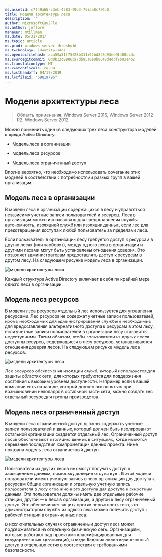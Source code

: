 ```yaml
---
ms.assetid: c7f49a65-c3eb-4383-99d3-756aa8c79fc0
title: Модели архитектуры леса
description: ''
author: MicrosoftGuyJFlo
ms.author: joflore
manager: mtillman
ms.date: 05/31/2017
ms.topic: article
ms.prod: windows-server-threshold
ms.technology: identity-adds
ms.openlocfilehash: aca59a31f75628b311a92bd842d93ee91408dc4c
ms.sourcegitcommit: 0d0b32c8986ba7db9536e0b8648d4ddf9b03e452
ms.translationtype: MT
ms.contentlocale: ru-RU
ms.lasthandoff: 04/17/2019
ms.locfileid: "59819795"
---
```

# <a name="forest-design-models"></a>Модели архитектуры леса

>Область применения. Windows Server 2016, Windows Server 2012 R2, Windows Server 2012

Можно применить один из следующих трех леса конструктора моделей в среде Active Directory.  
  
-   Модель леса в организации  
  
-   Модель леса ресурсов  
  
-   Модель леса ограниченный доступ  
  
Вполне вероятно, что необходимо использовать сочетание этих моделей в соответствии с потребностями разных групп в вашей организации.  
  
## <a name="organizational-forest-model"></a>Модель леса в организации  
В модели леса в организации содержащихся в лесу и управляться независимо учетные записи пользователей и ресурсы. Леса в организации можно использовать для предоставления службы автономность, изоляцией служб или изоляции данных, если лес для предотвращения доступа к любой пользователь за пределами леса.  
  
Если пользователи в организации лесу требуется доступ к ресурсам в других лесах (или наоборот), между одного леса в организации и другими лесами могут быть установлены отношения доверия. Это позволяет администраторам предоставлять доступ к ресурсам в другом лесу. На следующем рисунке модель леса в организации.  
  
![модели архитектуры леса](media/Forest-Design-Models/b1ddb47e-78a5-49c7-bb21-d7421b7b84b8.gif)  
  
Каждый структура Active Directory включает в себя по крайней мере одного леса в организации.  
  
## <a name="resource-forest-model"></a>Модель леса ресурсов  
В модели леса ресурсов отдельный лес используется для управления ресурсами. Лес ресурсов не содержат учетные записи пользователей, кроме необходимых для администрирования службы и необходимые для предоставления альтернативного доступа к ресурсам в этом лесу, если учетные записи пользователей в организации лесу становятся недоступными. Таким образом, чтобы пользователи из других лесов доступны ресурсы, содержащиеся в лесу ресурсов, устанавливаются отношения доверия лесов. На следующем рисунке модель леса ресурсов.  
  
![модели архитектуры леса](media/Forest-Design-Models/c0b348a6-958c-4fc5-9035-e2d2a54d5573.gif)  
  
Лес ресурсов обеспечения изоляции служб, который используется для защиты областях сети, для которых требуются для поддержания состояния с высоким уровнем доступности. Например если в вашей компании есть на заводе, который должен выполняться при возникновении неполадок в остальной части сети, можно создать лес отдельный ресурс для группы производства.  
  
## <a name="restricted-access-forest-model"></a>Модель леса ограниченный доступ  
В модели леса ограниченный доступ должны содержать учетные записи пользователей и данных, который должен быть изолирован от остальной организации создается отдельный лес. Ограниченный доступ лесов обеспечивают изоляцию данных в ситуациях, когда имеются серьезные последствия компрометации данных проекта. Ниже показана модель леса ограниченный доступ.  
  
![модели архитектуры леса](media/Forest-Design-Models/e49cfc8c-a58a-4386-93bd-d4a6ee00f89c.gif)  
  
Пользователи из других лесов не смогут получать доступ к защищенным данным, поскольку доверие отсутствует. В этой модели пользователи имеют учетную запись в лесу организации для доступа к ресурсам Общие организации и отдельную учетную запись пользователя в лесу ограниченного доступа для доступа к секретным данным. Эти пользователи должны иметь две отдельные рабочие станции, другой — к леса в организации, а другой к лесу ограниченный доступ. Это обеспечивает защиту против вероятность того, что администратором службы из одного леса можно получить доступ к рабочей станции в ограниченных леса.  
  
В исключительных случаях ограниченный доступ леса может поддерживаться на отдельную физическую сеть. Организациям, которые работают над проектами классифицированных для государственных организаций, иногда Ведение лесов ограниченный доступ в отдельных сетях в соответствии с требованиями безопасности.  
  


